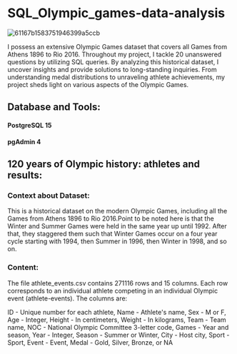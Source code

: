 # SQL_Olympic_games-data-analysis
![61167b1583751946399a5ccb](https://github.com/shubham19nijwala/SQL_Olympic_games-data-analysis/assets/130289158/ecf6a4f9-0380-4588-9a25-e782c06a9f30)

I possess an extensive Olympic Games dataset that covers all Games from Athens 1896 to Rio 2016. Throughout my project, I tackle 20 unanswered questions by utilizing SQL queries. By analyzing this historical dataset, I uncover insights and provide solutions to long-standing inquiries. From understanding medal distributions to unraveling athlete achievements, my project sheds light on various aspects of the Olympic Games.
## Database and Tools:
   #### PostgreSQL 15
   #### pgAdmin 4
  



## 120 years of Olympic history: athletes and results:
### Context about Dataset:
This is a historical dataset on the modern Olympic Games, including all the Games from Athens 1896 to Rio 2016.Point to be noted here is that the Winter and Summer Games were held in the same year up until 1992. After that, they staggered them such that Winter Games occur on a four year cycle starting with 1994, then Summer in 1996, then Winter in 1998, and so on.
### Content:
The file athlete_events.csv contains 271116 rows and 15 columns. Each row corresponds to an individual athlete competing in an individual Olympic event (athlete-events). The columns are:

ID - Unique number for each athlete,
Name - Athlete's name,
Sex - M or F,
Age - Integer,
Height - In centimeters,
Weight - In kilograms,
Team - Team name,
NOC - National Olympic Committee 3-letter code,
Games - Year and season,
Year - Integer,
Season - Summer or Winter,
City - Host city,
Sport - Sport,
Event - Event,
Medal - Gold, Silver, Bronze, or NA


